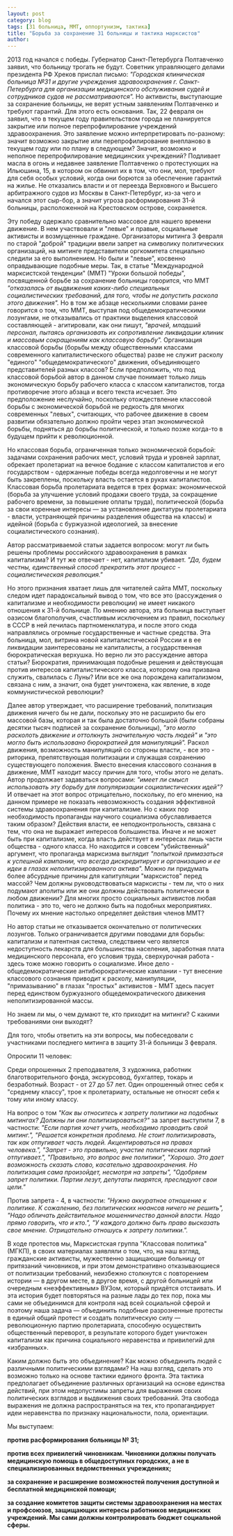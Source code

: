 ```yaml
---
layout: post
category: blog
tags: [31 больница, ММТ, оппортунизм, тактика]
title: "Борьба за сохранение 31 больницы и тактика марксистов"
author: 
---
```


2013 год начался с победы. Губернатор Санкт-Петербурга Полтавченко заявил, что больницу трогать не будут. Советник управляющего делами президента РФ Хреков прислал письмо: *"Городская клиническая больница №31 и другие учреждения здравоохранения г. Санкт-Петербурга для организации медицинского обслуживания судей и сотрудников судов не рассматриваются".* Но активисты, выступающие за сохранение больницы, не верят устным заявлениям Полтавченко и требуют гарантий. Для этого есть основания. Так,  22 февраля он заявил, что в текущем году правительством города не планируется закрытие или полное перепрофилирование учреждений здравоохранения. Это заявление можно интерпретировать по-разному: значит возможно закрытие или перепрофилирование внепланово в текущем году или по плану в следующем? Значит, возможно и неполное перепрофилирование медицинских учреждений? Подливает масла в огонь и недавнее заявление Полтавченко о протестующих на Ильюшина, 15, в котором он обвинил их в том, что они, мол, требуют для себя особых условий, когда они борются за обеспечение гарантий на жилье. Не отказались власти и от переезда Верховного и Высшего арбитражного судов из Москвы в Санкт-Петербург, из-за чего и начался этот сыр-бор, а значит угроза расформирования 31-й больницы, расположенной на Крестовском острове, сохраняется.

Эту победу одержало сравнительно массовое для нашего времени движение. В нем участвовали и "левые" и правые, социальные активисты и возмущенные граждане. Организаторы митинга 3 февраля по старой "доброй" традиции ввели запрет на символику политических организаций, на митинге представители оргкомитета специально следили за его выполнением. Но были и "левые", косвенно оправдывающие подобные меры. Так, в статье "Международной марксистской тенденции" (ММТ) "Уроки большой победы", посвященной борьбе за сохранение больницы говорится, что ММТ *"отказалась от выдвижения каких-либо специальных социалистических требований, для того, чтобы не допустить раскола этого движения".* Но в том же абзаце несколькими словами ранее говорится о том, что ММТ, выступая под общедемократическими лозунгами, не отказывались от практики выделения классовой составляющей - агитировали, как они пишут, *"врачей, младший персонал, пытаясь организовать их сопротивление ликвидации клиник и массовым сокращениям как классовую борьбу".* Организация классовой борьбы (борьбы между общественными классами современного капиталистического общества) разве не служит расколу "единого" "общедемократического" движения, объединяющего представителей разных классов? Если предположить, что под классовой борьбой автор в данном случае понимает только лишь экономическую борьбу рабочего класса с классом капиталистов, тогда противоречие этого абзаца и всего текста исчезает. Это предположение неслучайно, поскольку отождествление классовой борьбы с экономической борьбой не редкость для многих современных "левых", считающих, что рабочее движение в своем развитии обязательно должно пройти через этап экономической борьбы, подняться до борьбы политической, и только позже когда-то в будущем прийти к революционной.

Но классовая борьба, ограниченная только экономической борьбой: задачами сохранения рабочих мест, условий труда и уровней зарплат, обрекает  пролетариат на вечное бодание с классом капиталистов и его государством - одержанные победы всегда недолговечны и не могут быть закреплены, поскольку власть остается в руках капиталистов. Классовая борьба пролетариата ведется в трех формах: экономической (борьба за улучшение условий продажи своего труда, за сокращение рабочего времени, за повышение оплаты труда), политической (борьба за свои коренные интересы — за установление диктатуры пролетариата - власти, устраняющей причины разделения общества на классы) и идейной (борьба с буржуазной идеологией, за внесение социалистического сознания).

Автор рассматриваемой статьи задается вопросом: могут ли быть решены проблемы российского здравоохранения в рамках капитализма? И тут же отвечает - нет, капитализм убивает. *"Да, будем честны, единственный способ прекратить этот процесс - социалистическая революция."*

Но этого признания хватает лишь для читателей сайта ММТ, поскольку следом идет парадоксальный вывод о том, что все это (рассуждения о капитализме и необходимости революции) не имеет никакого отношения к 31-й больнице. По мнению автора, эта больница выступает оазисом благополучия, счастливым исключением из правил, поскольку в СССР в ней лечилась партноменклатура, и после этого сюда направлялись огромные государственные и частные средства. Эта больница, мол, витрина новой капиталистической России и в ее ликвидации заинтересованы не капиталисты, а государственная бюрократическая верхушка. Но верно ли это рассуждение автора статьи? Бюрократия, принимающая подобные решения и действующая против интересов капиталистического класса, которому она призвана служить, свалилась с Луны? Или все же она порождена капитализмом, связана с ним, а значит, она будет уничтожена, как явление, в ходе коммунистической революции?

Далее автор утверждает, что расширение требований, политизация движения ничего бы не дали, поскольку это не расширило бы его массовой базы, которая и так была достаточно большой (были собраны десятки тысяч подписей за сохранение больницы), *"это могло расколоть движение и оттолкнуть значительную часть людей"* и *"это могло быть использовано бюрократией для манипуляций".*  Раскол движения, возможность манипуляций со стороны власти, - все это - риторика, препятствующая политизации и служащая сохранению существующего положения. Вместо внесения классового сознания в движение, ММТ находит массу причин для того, чтобы этого не делать. Автор продолжает задаваться вопросами: *"имеет ли смысл использовать эту борьбу для популяризации социалистических идей"?* И отвечает на этот вопрос отрицательно, поскольку, по его мнению, на данном примере не показать невозможность создания эффективной системы здравоохранения при капитализме. Но с каких пор необходимость пропаганды научного социализма обуславливается таким образом? Действия власти, ее неподконтрольность, связана с тем, что она не выражает интересов большинства. Иначе и не может быть при капитализме, когда власть действует в интересах лишь части общества - одного класса. Но находится и совсем "убийственный" аргумент, что пропаганда марксизма выглядит *"попыткой примазаться к успешной кампании, что всегда дискредитирует и организацию и ее идеи в глазах неполитизированного актива".* Можно ли придумать более абсурдные причины для капитуляции "марксистов" перед массой? Чем должны руководствоваться марксисты - тем ли, что о них подумают аполиты или же они должны действовать политически в любом движении? Для многих просто социальных активистов любая политика - это то, чего не должно быть на подобных мероприятиях. Почему их мнение настолько определяет действия членов ММТ?

Но автор статьи не отказывается окончательно от политических лозунгов. Только ограничивается другими поводами для борьбы: капитализм и патентная система, следствием чего является недоступность лекарств для большинства населения, заработная плата медицинского персонала, его условия труда, сверхурочная работа - здесь тоже можно говорить о социализме. Иное дело - общедемократические антибюрократические кампании - тут внесение классового сознания приводит к расколу, манипуляции, "примазыванию" в глазах "простых" активистов - ММТ здесь пасует перед единством буржуазного общедемократического движения неполитизированной массы.

Но знаем ли мы, о чем думают те, кто приходит на митинги? С какими требованиями они выходят?

Для того, чтобы ответить на эти вопросы, мы побеседовали с участниками последнего митинга в защиту 31-й больницы 3 февраля.

Опросили 11 человек:

Среди опрошенных 2 преподавателя, 3 художника, работник благотворительного фонда, экскурсовод, бухгалтер, токарь и безработный.
Возраст - от 27 до 57 лет.
Один опрошенный отнес себя к "среднему классу", трое к пролетариату, остальные не относят себя к тому или иному классу.

На вопрос о том *"Как вы относитесь к запрету политики на подобных митингах? Должны ли они политизироваться?"* за запрет выступили 7, в частности:
*"Если партия хочет учить, необходимо проводить свой митинг.", "Решается конкретная проблема. Не стоит политизировать, так как отпугивает часть людей. Акцентироваться на правах человека.", "Запрет - это правильно, участие политических партий отпугивает.", "Правильно, это вопрос вне политики", "Хорошо. Это дает возможность сказать слово, касательно здравоохранения. Но политизация сама произойдет, несмотря на запреты", "Одобряем запрет политики. Партии лезут, депутаты пиарятся, преследуют свои цели."*

Против запрета - 4, в частности:
*"Нужно аккуратное отношение к политике. К сожалению, без политических нюансов ничего не решить", "Надо обличать действительное мошенничество данной власти. Надо прямо говорить, что и кто.", "У каждого должно быть право высказать свое мнение. Отрицательно отношусь к запрету политики.".*

В ходе протестов мы, Марксистская группа "Классовая политика" (МГКП), в своих материалах заявляли о том, что, на наш взгляд, гражданские активисты, мужественно защищающие больницу от притязаний чиновников, и при этом демонстративно отказывающиеся от политизации требований, неизбежно столкнутся с повторением истории — в другом месте, в другое время, с другой больницей или очередным «неэффективным» ВУЗом, который придётся отстаивать. И эта история будет повторяться на разные лады до тех пор, пока мы сами не объединимся для контроля над всей социальной сферой и поэтому наша задача — объединить подобные разрозненные протесты в единый общий протест и создать политическую силу — революционную партию пролетариата, способную осуществить общественный переворот, в результате которого будет уничтожен капитализм как причина социального неравенства и привилегий для «избранных».

Каким должно быть это объединение? Как можно объединить людей с различными политическими взглядами? На наш взгляд, сделать это возможно только на основе тактики единого фронта. Эта тактика предполагает объединение различных организаций на основе единства действий, при этом недопустимы запреты для выражения своих политических взглядов и выдвижения своих требований. Эта свобода выражения не должна распространяться на тех, кто пропагандирует идеи неравенства по признаку национальности, пола, ориентации.

Мы выступаем:

**против расформирования больницы № 31;**

**против всех привилегий чиновникам. Чиновники должны получать медицинскую помощь в общедоступных городских, а не в специализированных ведомственных учреждениях;**

**за сохранение и расширение возможностей получения доступной и бесплатной медицинской помощи;**

**за создание комитетов защиты системы здравоохранения на местах и профсоюзов, защищающих интересы работников медицинских учреждений. Мы сами должны контролировать бюджет социальной сферы.**